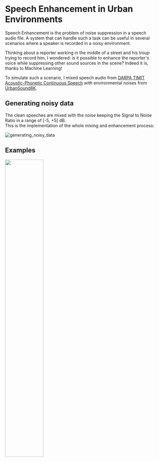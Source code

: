 # Speech Enhancement in Urban Environments
Speech Enhancement is the problem of noise suppression in a speech audio file. A system that can handle such a task can be useful in several scenarios where a speaker is recorded in a noisy environment.

Thinking about a reporter working in the middle of a street and his troup trying to record him, I wondered: is it possible to enhance the reporter's voice while suppressing other sound sources in the scene? Indeed it is, thanks to Machine Learning!

To simulate such a scenario, I mixed speech audio from [DARPA TIMIT Acoustic-Phonetic Continuous Speech](https://www.kaggle.com/datasets/mfekadu/darpa-timit-acousticphonetic-continuous-speech) with environmental noises from [UrbanSound8K](https://www.kaggle.com/datasets/chrisfilo/urbansound8k).

## Generating noisy data
The clean speeches are mixed with the noise keeping the Signal to Noise Ratio in a range of [-5, +5] dB. <br/>
This is the implementation of the whole mixing and enhancement process:

![generating_noisy_data](https://user-images.githubusercontent.com/93431189/199627651-7c40cd3f-a464-49fe-8e13-8bb205eeafa9.png)

## Examples

<img src="https://user-images.githubusercontent.com/93431189/236959494-80961b36-7644-4140-bff1-aa08fd587de9.mp4" width=50% height=50%/>

